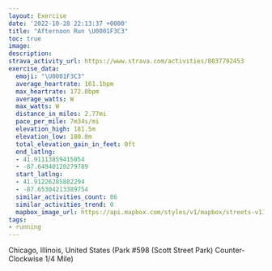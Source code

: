 ```yaml
---
layout: Exercise
date: '2022-10-28 22:13:37 +0000'
title: "Afternoon Run \U0001F3C3"
toc: true
image:
description:
strava_activity_url: https://www.strava.com/activities/8037792453
exercise_data:
  emoji: "\U0001F3C3"
  average_heartrate: 161.1bpm
  max_heartrate: 172.0bpm
  average_watts: W
  max_watts: W
  distance_in_miles: 2.77mi
  pace_per_mile: 7m34s/mi
  elevation_high: 181.5m
  elevation_low: 180.0m
  total_elevation_gain_in_feet: 0ft
  end_latlng:
  - 41.91113859415054
  - -87.64940120279789
  start_latlng:
  - 41.91226285882294
  - -87.65304213389754
  similar_activities_count: 86
  similar_activities_trend: 0
  mapbox_image_url: https://api.mapbox.com/styles/v1/mapbox/streets-v11/static/path-5+787af2-1.0(c%7Cx~Fxk~uOBoANQRi%40dBkC%60%40y%40%3FMIc%40Fk%40A%7B%40Ck%40De%40AUED%3FwIEmLEqDP%3FJCXQJAnABTDDBHPCxC%40lA%40ZFL%5CXRB%5E%40t%40GJELOPm%40%40YE%7BBEi%40CKOUYMMAu%40Hk%40LOPM%5E%40hCD%60ALVFFTJL%40tAMXSFOHY%40SAqCCYCOY%5DSEOAuALOHIJIRCV%40%60ABbBDXT%5CRJx%40%40TATITQHMFWBa%40CiCIg%40MQ%5DQMAg%40Dk%40HOFIHOb%40AXBx%40%3FtABZBJTVJF%5CBPC%5C%40ZMPAFCJSFW%40YAiCCYGUW%5B_%40KqANIBOJMVET%40zCB%60%40FRZXTFrAIPGNQHWD_%40C%7DCG%5BKQSOUEwALYNGJITAL%3FbAHvBHTNNHFPB%5CCR%3Fd%40GTMLUHg%40A%7BB%3Fe%40EUGMWUUEmADSGCRYh%40Eb%40Bn%40%40jBDTNTPLPBj%40EZ%3FRENKP_%40D%5DAwCE%5BKUOO%5DKa%40%40m%40Ce%40%3FOCOKG%3F%5BBkAAIDYRCFCH%3Ft%40%40%60AIh%40%40zE%40XRz%40CrB%40%60E),pin-s-s+e5b22e(-87.65133,41.91186),pin-s-f+89ae00(-87.64764000000001,41.91100999999998)/auto/800x800?access_token=pk.eyJ1Ijoiam9zaGJlY2ttYW4iLCJhIjoiY205eWR2aDd1MWZ6djJrbXc4a3M0bWZleiJ9.XiG9OWkNcZk2QzjJbxLB4A
tags:
- running
---
```




Chicago, Illinois, United States (Park #598 (Scott Street Park) Counter-Clockwise 1/4 Mile)
